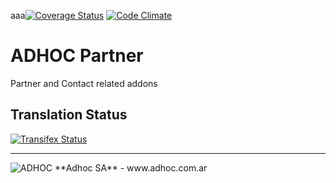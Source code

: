 aaa[![Coverage Status](https://coveralls.io/repos/ingadhoc/partner/badge.png?branch=13.0)](https://coveralls.io/r/ingadhoc/partner?branch=13.0)
[![Code Climate](https://codeclimate.com/github/ingadhoc/partner/badges/gpa.svg)](https://codeclimate.com/github/ingadhoc/partner)

# ADHOC Partner

Partner and Contact related addons

[//]: # (addons)
[//]: # (end addons)

Translation Status
------------------
[![Transifex Status](https://www.transifex.com/projects/p/ingadhoc-partner-13-0/chart/image_png)](https://www.transifex.com/projects/p/ingadhoc-partner-13-0)

----

<img alt="ADHOC" src="http://fotos.subefotos.com/83fed853c1e15a8023b86b2b22d6145bo.png" />
**Adhoc SA** - www.adhoc.com.ar
